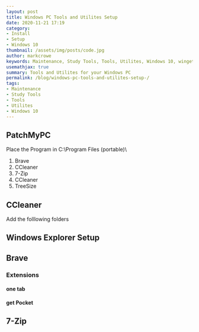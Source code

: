 ```yaml
---
layout: post
title: Windows PC Tools and Utilites Setup
date: 2020-11-21 17:19
category:
- Install
- Setup
- Windows 10
thumbnail: /assets/img/posts/code.jpg
author: markcrowe
keywords: Maintenance, Study Tools, Tools, Utilites, Windows 10, winget
usemathjax: true
summary: Tools and Utilites for your Windows PC
permalink: /blog/windows-pc-tools-and-utilites-setup-/
tags:
- Maintenance
- Study Tools
- Tools
- Utilites
- Windows 10
---
```


## PatchMyPC

Place the Program in C:\Program Files (portable)\

1. Brave
2. CCleaner
3. 7-Zip
4. CCleaner
5. TreeSize

## CCleaner

Add the folllowing folders


## Windows Explorer Setup

## Brave

### Extensions 
#### one tab
#### get Pocket

## 7-Zip